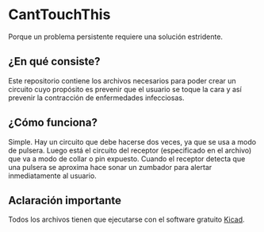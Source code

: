 # CantTouchThis
Porque un problema persistente requiere una solución estridente.

## ¿En qué consiste?
Este repositorio contiene los archivos necesarios para poder crear un circuito cuyo propósito es prevenir que el usuario se toque la cara y así prevenir la contracción de enfermedades infecciosas.

## ¿Cómo funciona?
Simple. Hay un circuito que debe hacerse dos veces, ya que se usa a modo de pulsera. Luego está el circuito del receptor (especificado en el archivo) que va a modo de collar o pin expuesto. Cuando el receptor detecta que una pulsera se aproxima hace sonar un zumbador para alertar inmediatamente al usuario.

## Aclaración importante
Todos los archivos tienen que ejecutarse con el software gratuito [Kicad](https://kicad.org/).
